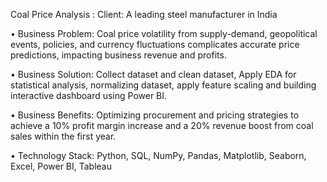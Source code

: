 Coal Price Analysis :
Client: A leading steel manufacturer in India

• Business Problem: Coal price volatility from supply-demand, geopolitical events, policies, and currency fluctuations complicates accurate price predictions, impacting business revenue and profits.

• Business Solution: Collect dataset and clean dataset, Apply EDA for statistical analysis, normalizing dataset, apply feature
scaling and building interactive dashboard using Power BI.

• Business Benefits: Optimizing procurement and pricing strategies to achieve a 10% profit margin increase and a 20%
revenue boost from coal sales within the first year.

• Technology Stack: Python, SQL, NumPy, Pandas, Matplotlib, Seaborn, Excel, Power BI, Tableau
